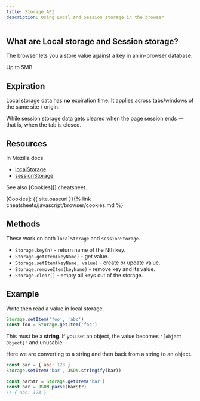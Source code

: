 ```yaml
---
title: Storage API
description: Using Local and Session storage in the browser
---
```


## What are Local storage and Session storage?

The browser lets you a store value against a key in an in-browser database.

Up to 5MB.


## Expiration 

Local storage data has **no** expiration time. It applies across tabs/windows of the same site / origin.

While session storage data gets cleared when the page session ends — that is, when the tab is closed.


## Resources

In Mozilla docs.

- [localStorage](https://developer.mozilla.org/en-US/docs/Web/API/Window/localStorage) 
- [sessionStorage](https://developer.mozilla.org/en-US/docs/Web/API/Window/sessionStorage)

See also [Cookies][] cheatsheet.

[Cookies]: {{ site.baseurl }}{% link cheatsheets/javascript/browser/cookies.md %}


## Methods

These work on both `localStorage` and `sessionStorage`.

- `Storage.key(n)` - return name of the Nth key.
- `Storage.getItem(keyName)` - get value.
- `Storage.setItem(keyName, value)` - create or update value.
- `Storage.removeItem(keyName)` - remove key and its value.
- `Storage.clear()` - empty all keys out of the storage.
    
    
## Example

Write then read a value in local storage. 

```javascript
Storage.setItem('foo', 'abc')
const foo = Storage.getItem('foo')
```

This must be a **string**. If you set an object, the value becomes `'[object Object]'` and unusable.

Here we are converting to a string and then back from a string to an object.

```javascript
const bar = { abc: 123 }
Storage.setItem('bar', JSON.stringify(bar))
```

```javascript 
const barStr = Storage.getItem('bar')
const bar = JSON.parse(barStr)
// { abc: 123 }
```
